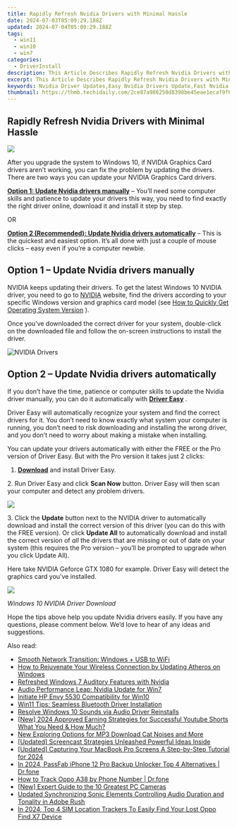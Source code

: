 ```yaml
---
title: Rapidly Refresh Nvidia Drivers with Minimal Hassle
date: 2024-07-03T05:09:29.188Z
updated: 2024-07-04T05:09:29.188Z
tags:
  - win11
  - win10
  - win7
categories:
  - DriverInstall
description: This Article Describes Rapidly Refresh Nvidia Drivers with Minimal Hassle
excerpt: This Article Describes Rapidly Refresh Nvidia Drivers with Minimal Hassle
keywords: Nvidia Driver Updates,Easy Nvidia Drivers Update,Fast Nvidia Driver Refresh,Minimal Hassle Nvidia Updates,Automatic Nvidia Driver Update,Nvidia Drivers Quick Installation,Rapid Nvidia Driver Rollback Support
thumbnail: https://thmb.techidaily.com/2ce87a986250d8398be45eae1ecaf9f012f12535b14ea9611940de411cb7abe5.jpg
---
```


## Rapidly Refresh Nvidia Drivers with Minimal Hassle

![](https://images.drivereasy.com/wp-content/uploads/2015/09/nvidia-drivers-2.jpg)

 After you upgrade the system to Windows 10, if NVIDIA Graphics Card drivers aren’t working, you can fix the problem by updating the drivers. There are two ways you can update your NVIDIA Graphics Card drivers.

[**Option 1: Update Nvidia drivers manually**](#manually) – You’ll need some computer skills and patience to update your drivers this way, you need to find exactly the right driver online, download it and install it step by step.

OR

[**Option 2 (Recommended): Update Nvidia drivers automatically**](#auto) – This is the quickest and easiest option. It’s all done with just a couple of mouse clicks – easy even if you’re a computer newbie.

## **Option 1 – Update Nvidia drivers manually**

 NVIDIA keeps updating their drivers. To get the latest Windows 10 NVIDIA driver, you need to go to [NVIDIA](https://tools.techidaily.com/drivereasy/download/) website, find the drivers according to your specific Windows version and graphics card model (see [How to Quickly Get Operating System Version](https://tools.techidaily.com/drivereasy/download/) ).

 Once you’ve downloaded the correct driver for your system, double-click on the downloaded file and follow the on-screen instructions to install the driver.

![NVIDIA Drivers](https://images.drivereasy.com/wp-content/uploads/2016/09/img_57ccd935a0f0a.jpg)

## **Option 2 – Update Nvidia drivers automatically**

 If you don’t have the time, patience or computer skills to update the Nvidia driver manually, you can do it automatically with **[Driver Easy](https://tools.techidaily.com/drivereasy/download/)**  .

 Driver Easy will automatically recognize your system and find the correct drivers for it. You don’t need to know exactly what system your computer is running, you don’t need to risk downloading and installing the wrong driver, and you don’t need to worry about making a mistake when installing.

 You can update your drivers automatically with either the FREE or the Pro version of Driver Easy. But with the Pro version it takes just 2 clicks:

 1. **[Download](https://tools.techidaily.com/drivereasy/download/)**   and install Driver Easy.

 2\. Run Driver Easy and click **Scan Now**   button. Driver Easy will then scan your computer and detect any problem drivers.

![](https://images.drivereasy.com/wp-content/uploads/2017/04/img_58ef15c21527f.jpg)

 3\. Click the **Update** button next to the NVIDIA driver to automatically download and install the correct version of this driver (you can do this with the FREE version). Or click **Update All**  to automatically download and install the correct version of _all_   the drivers that are missing or out of date on your system (this requires the Pro version – you’ll be prompted to upgrade when you click Update All).

 Here take NVIDIA Geforce GTX 1080 for example. Driver Easy will detect the graphics card you’ve installed.

![](https://images.drivereasy.com/wp-content/uploads/2017/04/img_58ef15cf843b5.jpg)

_Windows 10 NVIDIA Driver Download_

 Hope the tips above help you update Nvidia drivers easily. If you have any questions, please comment below. We’d love to hear of any ideas and suggestions.

<ins class="adsbygoogle"
     style="display:block"
     data-ad-format="autorelaxed"
     data-ad-client="ca-pub-7571918770474297"
     data-ad-slot="1223367746"></ins>



<ins class="adsbygoogle"
     style="display:block"
     data-ad-client="ca-pub-7571918770474297"
     data-ad-slot="8358498916"
     data-ad-format="auto"
     data-full-width-responsive="true"></ins>

<span class="atpl-alsoreadstyle">Also read:</span>
<div><ul>
<li><a href="https://driver-install.techidaily.com/smooth-network-transition-windows-plus-usb-to-wifi/"><u>Smooth Network Transition: Windows + USB to WiFi</u></a></li>
<li><a href="https://driver-install.techidaily.com/how-to-rejuvenate-your-wireless-connection-by-updating-atheros-on-windows/"><u>How to Rejuvenate Your Wireless Connection by Updating Atheros on Windows</u></a></li>
<li><a href="https://driver-install.techidaily.com/refreshed-windows-7-auditory-features-with-nvidia/"><u>Refreshed Windows 7 Auditory Features with Nvidia</u></a></li>
<li><a href="https://driver-install.techidaily.com/audio-performance-leap-nvidia-update-for-win7/"><u>Audio Performance Leap: Nvidia Update for Win7</u></a></li>
<li><a href="https://driver-install.techidaily.com/initiate-hp-envy-5530-compatibility-for-win10/"><u>Initiate HP Envy 5530 Compatibility for Win10</u></a></li>
<li><a href="https://driver-install.techidaily.com/win11-tips-seamless-bluetooth-driver-installation/"><u>Win11 Tips: Seamless Bluetooth Driver Installation</u></a></li>
<li><a href="https://driver-install.techidaily.com/resolve-windows-10-sounds-via-audio-driver-reinstalls/"><u>Resolve Windows 10 Sounds via Audio Driver Reinstalls</u></a></li>
<li><a href="https://facebook-video-footage.techidaily.com/new-2024-approved-earning-strategies-for-successful-youtube-shorts-what-you-need-and-how-much/"><u>[New] 2024 Approved  Earning Strategies for Successful Youtube Shorts  What You Need & How Much?</u></a></li>
<li><a href="https://sound-optimizing.techidaily.com/new-exploring-options-for-mp3-download-cat-noises-and-more/"><u>New Exploring Options for MP3 Download Cat Noises and More</u></a></li>
<li><a href="https://visual-screen-recording.techidaily.com/updated-screencast-strategies-unleashed-powerful-ideas-inside/"><u>[Updated] Screencast Strategies Unleashed  Powerful Ideas Inside</u></a></li>
<li><a href="https://screen-recording.techidaily.com/updated-capturing-your-macbook-pro-screens-a-step-by-step-tutorial-for-2024/"><u>[Updated] Capturing Your MacBook Pro Screens  A Step-by-Step Tutorial for 2024</u></a></li>
<li><a href="https://iphone-unlock.techidaily.com/in-2024-passfab-iphone-12-pro-backup-unlocker-top-4-alternatives-drfone-by-drfone-ios/"><u>In 2024, PassFab iPhone 12 Pro Backup Unlocker Top 4 Alternatives | Dr.fone</u></a></li>
<li><a href="https://android-location-track.techidaily.com/how-to-track-oppo-a38-by-phone-number-drfone-by-drfone-virtual-android/"><u>How to Track Oppo A38 by Phone Number | Dr.fone</u></a></li>
<li><a href="https://screen-activity-recording.techidaily.com/new-expert-guide-to-the-10-greatest-pc-cameras/"><u>[New] Expert Guide to the 10 Greatest PC Cameras</u></a></li>
<li><a href="https://sound-optimizing.techidaily.com/updated-synchronizing-sonic-elements-controlling-audio-duration-and-tonality-in-adobe-rush/"><u>Updated Synchronizing Sonic Elements Controlling Audio Duration and Tonality in Adobe Rush</u></a></li>
<li><a href="https://android-unlock.techidaily.com/in-2024-top-4-sim-location-trackers-to-easily-find-your-lost-oppo-find-x7-device-by-drfone-android/"><u>In 2024, Top 4 SIM Location Trackers To Easily Find Your Lost Oppo Find X7 Device</u></a></li>
</ul></div>
